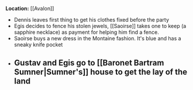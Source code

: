 **Location:** [[Avalon]]
- Dennis leaves first thing to get his clothes fixed before the party
- Egis decides to fence his stolen jewels, [[Saoirse]] takes one to keep (a sapphire necklace) as payment for helping him find a fence.
- Saoirse buys a new dress in the Montaine fashion.  It's blue and has a sneaky knife pocket
- Gustav and Egis go to [[Baronet Bartram Sumner|Sumner's]] house to get the lay of the land
	- 